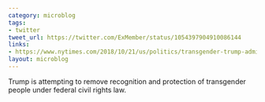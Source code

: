 ```yaml
---
category: microblog
tags:
- twitter
tweet_url: https://twitter.com/ExMember/status/1054397904910086144
links:
- https://www.nytimes.com/2018/10/21/us/politics/transgender-trump-administration-sex-definition.html
layout: microblog
---
```

Trump is attempting to remove recognition and protection of transgender people under federal civil rights law.
